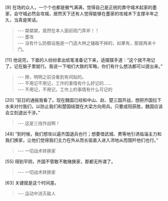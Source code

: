 
[9] 在场的众人，一个个也都是傲气满满，觉得自己是正统的靠守城术起家的墨家，会守城必然会攻城，居然天下还有人觉得能够在墨家的攻城术下支撑半年之久，当真是笑话。
>--- 桀桀桀，竟然在本人面前班门弄斧！！<br>
>--- 墨攻<br>
>--- 没有什么防御设施是一门适大林之锤敲不掉的，如果有，那就再来十门。<br>

[11] 他说完，下面的人纷纷拿出纸笔准备记下来，适摆摆手道：“这个就不用记了。记在脑子里就行。我说一下咱们大致的军略，你们有什么想法都可以提出来。”
>--- 擦，明明之前没看到有间贴的。<br>
>--- 不用记不用记，工作的事情有什么好记的……<br>
>--- 不用记，不用记，工作上的事情有什么可记的<br>

[20] “前日的通报我看了。现在魏国已经和中山、赵、楚三国开战，想把齐国拉下水来对付我们，以防止我们和楚国结盟在大梁方向用兵。只要成阳获胜，魏国应该会立刻退出干涉。”
>--- 这是三线作战啊！<br>

[48] “到时候，我们想攻以逼齐国退兵也行；想要借武城、费等地引诱临淄主力和我们换家，让他们觉得我们主力在外从而长驱直入进入沛地从而围歼他们也行。”
>--- 一切战术转换家<br>

[55] 得到平阴，齐国不管敢不敢赌换家，那都无所谓了。
>--- 一切战术转换家<br>

[63] 关键就是这个时间差。
>--- 运动中消灭敌人<br>
